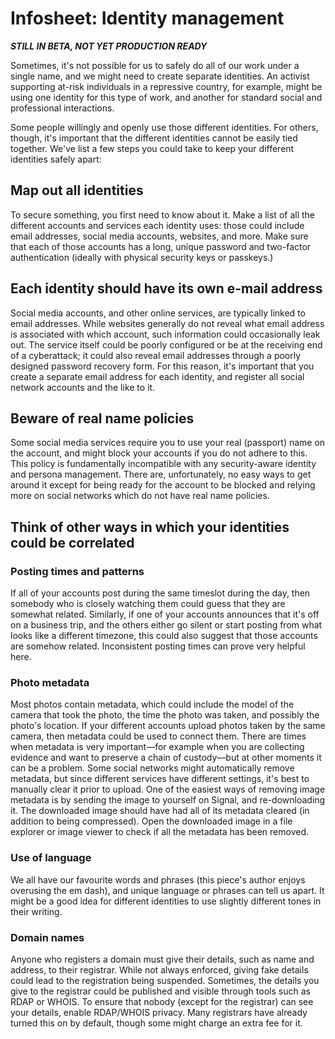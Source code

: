 # Infosheet: Identity management

***STILL IN BETA, NOT YET PRODUCTION READY***

Sometimes, it's not possible for us to safely do all of our work under a single name, and we might need to create separate identities. An activist supporting at-risk individuals in a repressive country, for example, might be using one identity for this type of work, and another for standard social and professional interactions.

Some people willingly and openly use those different identities. For others, though, it's important that the different identities cannot be easily tied together. We've list a few steps you could take to keep your different identities safely apart:

## Map out all identities

To secure something, you first need to know about it. Make a list of all the different accounts and services each identity uses: those could include email addresses, social media accounts, websites, and more.
Make sure that each of those accounts has a long, unique password and two-factor authentication (ideally with physical security keys or passkeys.)

## Each identity should have its own e-mail address

Social media accounts, and other online services, are typically linked to email addresses. While websites generally do not reveal what email address is associated with which account, such information could occasionally leak out. The service itself could be poorly configured or be at the receiving end of a cyberattack; it could also reveal email addresses through a poorly designed password recovery form. For this reason, it's important that you create a separate email address for each identity, and register all social network accounts and the like to it.

## Beware of real name policies

Some social media services require you to use your real (passport) name on the account, and might block your accounts if you do not adhere to this. This policy is fundamentally incompatible with any security-aware identity and persona management. There are, unfortunately, no easy ways to get around it except for being ready for the account to be blocked and relying more on social networks which do not have real name policies.

## Think of other ways in which your identities could be correlated

### Posting times and patterns

If all of your accounts post during the same timeslot during the day, then somebody who is closely watching them could guess that they are somewhat related. Similarly, if one of your accounts announces that it's off on a business trip, and the others either go silent or start posting from what looks like a different timezone, this could also suggest that those accounts are somehow related. Inconsistent posting times can prove very helpful here.

### Photo metadata

Most photos contain metadata, which could include the model of the camera that took the photo, the time the photo was taken, and possibly the photo's location. If your different accounts upload photos taken by the same camera, then metadata could be used to connect them. There are times when metadata is very important—for example when you are collecting evidence and want to preserve a chain of custody—but at other moments it can be a problem.
Some social networks might automatically remove metadata, but since different services have different settings, it's best to manually clear it prior to upload. One of the easiest ways of removing image metadata is by sending the image to yourself on Signal, and re-downloading it. The downloaded image should have had all of its metadata cleared (in addition to being compressed). Open the downloaded image in a file explorer or image viewer to check if all the metadata has been removed.

### Use of language

We all have our favourite words and phrases (this piece's author enjoys overusing the em dash), and unique language or phrases can tell us apart. It might be a good idea for different identities to use slightly different tones in their writing.

### Domain names

Anyone who registers a domain must give their details, such as name and address, to their registrar. While not always enforced, giving fake details could lead to the registration being suspended. Sometimes, the details you give to the registrar could be published and visible through tools such as RDAP or WHOIS. To ensure that nobody (except for the registrar) can see your details, enable RDAP/WHOIS privacy. Many registrars have already turned this on by default, though some might charge an extra fee for it.
